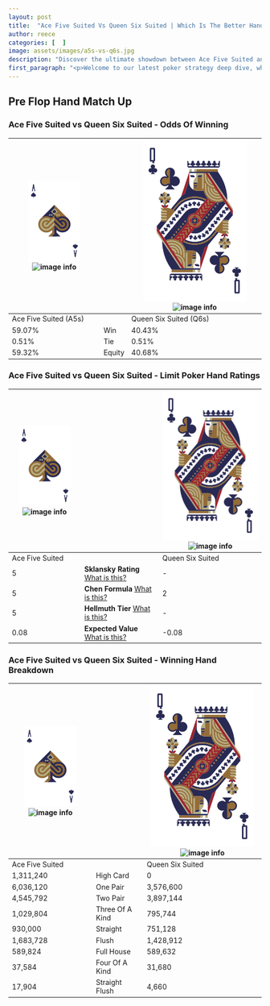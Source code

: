 ```yaml
---
layout: post
title:  "Ace Five Suited Vs Queen Six Suited | Which Is The Better Hand In Poker? A Complete Guide"
author: reece
categories: [  ]
image: assets/images/a5s-vs-q6s.jpg
description: "Discover the ultimate showdown between Ace Five Suited and Queen Six Suited in poker! Uncover the odds, strategies, and scenarios where one hand triumphs over the other. Get ready to up your poker game with this thrilling analysis."
first_paragraph: "<p>Welcome to our latest poker strategy deep dive, where we're pitting two distinct hands against each other in a high-stakes showdown: Ace Five Suited vs Queen Six Suited.</p><p>In the dynamic world of poker, every decision counts, and knowing which hand holds the upper hand is key to your success at the table.</p><p>In this article, we'll dissect these two hands, explore the scenarios where one dominates the other, and equip you with the knowledge to make strategic choices that can tip the odds in your favor.</p><p>Get ready to unravel the intriguing dynamics of these poker hands and elevate your game to new heights.</p>"
---
```




[comment]: # (sp0)

## Pre Flop Hand Match Up

<div class="table hand-ratings" markdown="1"> 



### Ace Five Suited vs Queen Six Suited - Odds Of Winning


    
| ![image info](assets/images/hand1/A.png) ![image info](assets/images/hand1/5s.png) |  | ![image info](assets/images/hand2/Q.png) ![image info](assets/images/hand2/6s.png) |
| -------- | -------- | -------- |
| Ace Five Suited (A5s) |  | Queen Six Suited (Q6s) |
| 59.07% | Win | 40.43% |
| 0.51% | Tie | 0.51% |
| 59.32% | Equity | 40.68% |




[comment]: # (sp1)



### Ace Five Suited vs Queen Six Suited - Limit Poker Hand Ratings


    
| ![image info](assets/images/hand1/A.png) ![image info](assets/images/hand1/5s.png) |  | ![image info](assets/images/hand2/Q.png) ![image info](assets/images/hand2/6s.png) |
| -------- | -------- | -------- |
| Ace Five Suited |  | Queen Six Suited |
| 5 | **Sklansky Rating** [What is this?](/sklansky-rating-explained) | - |
| 5 | **Chen Formula** [What is this?](/chen-formula-explained) | 2 |
| 5 | **Hellmuth Tier** [What is this?](/Hellmuth-tier-explained) | - |
| 0.08 | **Expected Value** [What is this?](/expected-value-explained) | -0.08 |




[comment]: # (sp2)



### Ace Five Suited vs Queen Six Suited - Winning Hand Breakdown


    
| ![image info](assets/images/hand1/A.png) ![image info](assets/images/hand1/5s.png) |  | ![image info](assets/images/hand2/Q.png) ![image info](assets/images/hand2/6s.png) |
| -------- | -------- | -------- |
| Ace Five Suited |  | Queen Six Suited |
| 1,311,240 | High Card | 0 |
| 6,036,120 | One Pair | 3,576,600 |
| 4,545,792 | Two Pair | 3,897,144 |
| 1,029,804 | Three Of A Kind | 795,744 |
| 930,000 | Straight | 751,128 |
| 1,683,728 | Flush | 1,428,912 |
| 589,824 | Full House | 589,632 |
| 37,584 | Four Of A Kind | 31,680 |
| 17,904 | Straight Flush | 4,660 |




[comment]: # (sp3)



</div>

[comment]: # (sp4)



[comment]: # (sp5)

